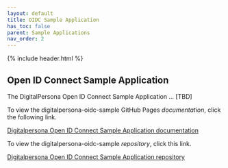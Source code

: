 ```yaml
---
layout: default
title: OIDC Sample Application
has_toc: false
parent: Sample Applications
nav_order: 2  
---
```


{% include header.html %}
<BR>

## Open ID Connect Sample Application

The DigitalPersona Open ID Connect Sample Application ... [TBD]

To view the digitalpersona-oidc-sample GitHub Pages *documentation*,  click the following link.

[Digitalpersona Open ID Connect Sample Application  documentation](https://hidglobal.github.io/digitalpersona-oidc-sample/)

To view the digitalpersona-oidc-sample *repository*,  click this link.

[Digitalpersona Open ID Connect Sample Application repository](https://github.com/hidglobal/digitalpersona-oidc-sample/)
